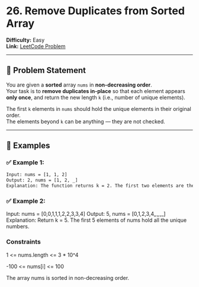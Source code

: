 # 26. Remove Duplicates from Sorted Array

**Difficulty:** Easy  
**Link:** [LeetCode Problem](https://leetcode.com/problems/remove-duplicates-from-sorted-array)

---

## 🧠 Problem Statement

You are given a **sorted** array `nums` in **non-decreasing order**.  
Your task is to **remove duplicates in-place** so that each element appears **only once**, and return the new length `k` (i.e., number of unique elements).

The first `k` elements in `nums` should hold the unique elements in their original order.  
The elements beyond `k` can be anything — they are not checked.

---

## 📌 Examples

### ✅ Example 1:
```txt
Input: nums = [1, 1, 2]
Output: 2, nums = [1, 2, _]
Explanation: The function returns k = 2. The first two elements are the unique ones.
```

### ✅ Example 2:

Input: nums = [0,0,1,1,1,2,2,3,3,4]
Output: 5, nums = [0,1,2,3,4,_,_,_,_,_]
Explanation: Return k = 5. The first 5 elements of nums hold all the unique numbers.

### Constraints

1 <= nums.length <= 3 * 10^4

-100 <= nums[i] <= 100

The array nums is sorted in non-decreasing order.